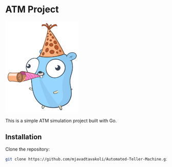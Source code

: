 
# ATM Project

<img src="https://github.com/mjavadtavakoli/library_manager/blob/main/gopher.svg" width="230"/>

This is a simple ATM simulation project built with Go.

## Installation

Clone the repository:

```bash
git clone https://github.com/mjavadtavakoli/Automated-Teller-Machine.git
```
